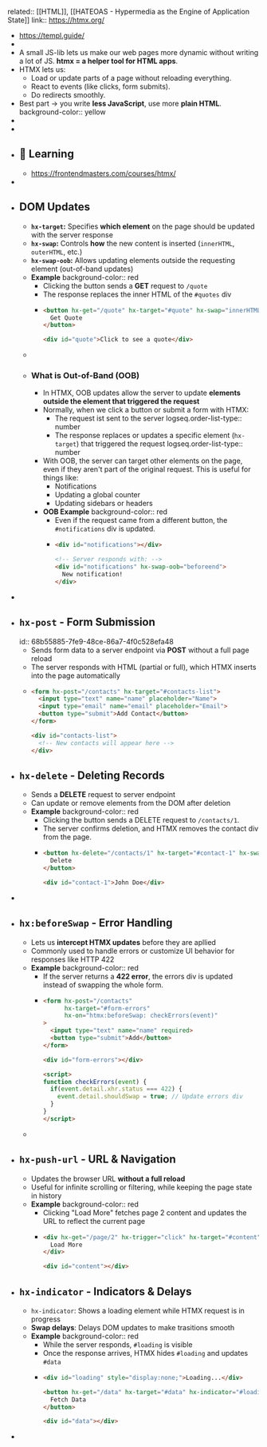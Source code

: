 related:: [[HTML]], [[HATEOAS - Hypermedia as the Engine of Application State]]
link:: https://htmx.org/

- https://templ.guide/
-
- A small JS-lib lets us make our web pages more dynamic without writing a lot of JS. **htmx = a helper tool for HTML apps**.
- HTMX lets us:
	- Load or update parts of a page without reloading everything.
	- React to events (like clicks, form submits).
	- Do redirects smoothly.
- Best part → you write **less JavaScript**, use more **plain HTML**.
  background-color:: yellow
-
-
- ## 📔 Learning
	- https://frontendmasters.com/courses/htmx/
-
- ## DOM Updates
	- **`hx-target`:** Specifies **which element** on the page should be updated with the server response
	- **`hx-swap`:** Controls **how** the new content is inserted (`innerHTML`, `outerHTML`, etc.)
	- **`hx-swap-oob`:**  Allows updating elements outside the requesting element (out-of-band updates)
	- **Example**
	  background-color:: red
		- Clicking the button sends a **GET** request to `/quote`
		- The response replaces the inner HTML of the `#quotes` div
		- ```html
		  <button hx-get="/quote" hx-target="#quote" hx-swap="innerHTML">
		    Get Quote
		  </button>
		  
		  <div id="quote">Click to see a quote</div>
		  ```
	-
	- ### What is Out-of-Band (OOB)
		- In HTMX, OOB updates allow the server to update **elements outside the element that triggered the request**
		- Normally, when we click a button or submit a form with HTMX:
			- The request ist sent to the server
			  logseq.order-list-type:: number
			- The response replaces or updates a specific element (`hx-target`) that triggered the request
			  logseq.order-list-type:: number
		- With OOB, the server can target other elements on the page, even if they aren't part of the original request. This is useful for things like:
			- Notifications
			- Updating a global counter
			- Updating sidebars or headers
		- **OOB Example**
		  background-color:: red
			- Even if the request came from a different button, the `#notifications` div is updated.
			- ```html
			  <div id="notifications"></div>
			  
			  <!-- Server responds with: -->
			  <div id="notifications" hx-swap-oob="beforeend">
			    New notification!
			  </div>
			  ```
-
- ## `hx-post` - Form Submission
  id:: 68b55885-7fe9-48ce-86a7-4f0c528efa48
	- Sends form data to a server endpoint via **POST** without a full page reload
	- The server responds with HTML (partial or full), which HTMX inserts into the page automatically
	- ```html
	  <form hx-post="/contacts" hx-target="#contacts-list">
	    <input type="text" name="name" placeholder="Name">
	    <input type="email" name="email" placeholder="Email">
	    <button type="submit">Add Contact</button>
	  </form>
	  
	  <div id="contacts-list">
	    <!-- New contacts will appear here -->
	  </div>
	  ```
- ## `hx-delete` - Deleting Records
	- Sends a **DELETE** request to server endpoint
	- Can update or remove elements from the DOM after deletion
	- **Example**
	  background-color:: red
		- Clicking the button sends a DELETE request to `/contacts/1`.
		- The server confirms deletion, and HTMX removes the contact div from the page.
		- ```html
		  <button hx-delete="/contacts/1" hx-target="#contact-1" hx-swap="outerHTML">
		    Delete
		  </button>
		  
		  <div id="contact-1">John Doe</div>
		  ```
-
- ## `hx:beforeSwap` - Error Handling
	- Lets us **intercept HTMX updates** before they are apllied
	- Commonly used to handle errors or customize UI behavior for responses like HTTP 422
	- **Example**
	  background-color:: red
		- If the server returns a **422 error**, the errors div is updated instead of swapping the whole form.
		- ```html
		  <form hx-post="/contacts" 
		        hx-target="#form-errors" 
		        hx-on="htmx:beforeSwap: checkErrors(event)"
		  >
		    <input type="text" name="name" required>
		    <button type="submit">Add</button>
		  </form>
		  
		  <div id="form-errors"></div>
		  
		  <script>
		  function checkErrors(event) {
		    if(event.detail.xhr.status === 422) {
		      event.detail.shouldSwap = true; // Update errors div
		    }
		  }
		  </script>
		  
		  ```
	-
- ## `hx-push-url` - URL & Navigation
	- Updates the browser URL **without a full reload**
	- Useful for infinite scrolling or filtering, while keeping the page state in history
	- **Example**
	  background-color:: red
		- Clicking "Load More" fetches page 2 content and updates the URL to reflect the current page
		- ```html
		  <div hx-get="/page/2" hx-trigger="click" hx-target="#content" hx-push-url="true">
		    Load More
		  </div>
		  
		  <div id="content"></div>
		  ```
- ## `hx-indicator` - Indicators & Delays
	- `hx-indicator`: Shows a loading element while HTMX request is in progress
	- **Swap delays**: Delays DOM updates to make trasitions smooth
	- **Example**
	  background-color:: red
		- While the server responds, `#loading` is visible
		- Once the response arrives, HTMX hides `#loading` and updates `#data`
		- ```html
		  <div id="loading" style="display:none;">Loading...</div>
		  
		  <button hx-get="/data" hx-target="#data" hx-indicator="#loading">
		    Fetch Data
		  </button>
		  
		  <div id="data"></div>
		  ```
-